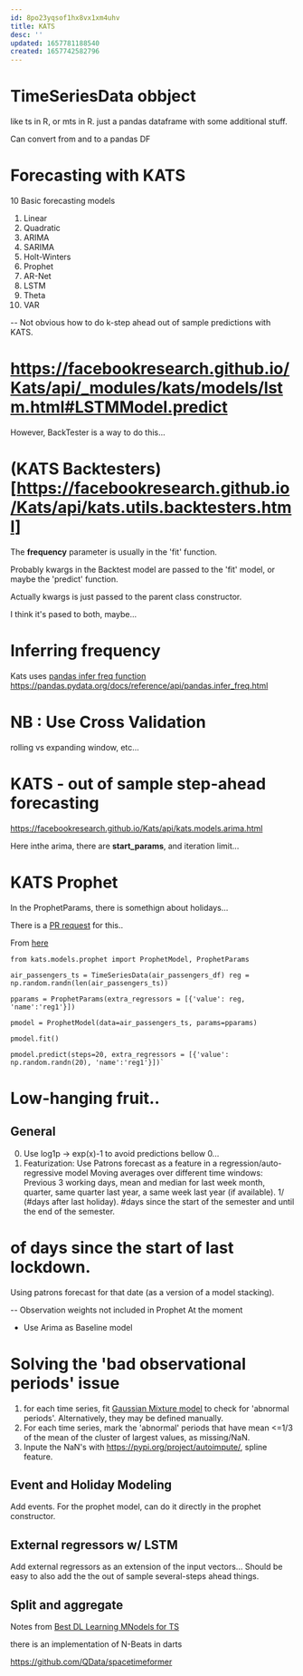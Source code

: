 ```yaml
---
id: 8po23yqsof1hx8vx1xm4uhv
title: KATS
desc: ''
updated: 1657781188540
created: 1657742582796
---
```



# TimeSeriesData  obbject


like ts in R, or mts in R.
just a pandas dataframe with some additional stuff. 

Can convert from and to a pandas DF
# Forecasting with KATS

10 Basic forecasting models

1. Linear
2. Quadratic
3. ARIMA
4. SARIMA
5. Holt-Winters
6. Prophet
7. AR-Net
8. LSTM
9. Theta
10. VAR


  -- Not obvious how to do 
  k-step ahead out of sample predictions with KATS.

#  https://facebookresearch.github.io/Kats/api/_modules/kats/models/lstm.html#LSTMModel.predict



However, BackTester is a way to do this...

# (KATS Backtesters)[https://facebookresearch.github.io/Kats/api/kats.utils.backtesters.html]


The **frequency** parameter is usually in the 'fit' function.

Probably kwargs in the Backtest model are passed to the 'fit' model, or maybe the 'predict' function.

Actually kwargs is just passed to the parent class constructor.

 I think it's pased to both, maybe...

 # Inferring frequency

 Kats uses [pandas infer freq function]()
 https://pandas.pydata.org/docs/reference/api/pandas.infer_freq.html


 # NB : Use Cross Validation

rolling vs expanding window, etc...


# KATS - out of sample step-ahead forecasting

https://facebookresearch.github.io/Kats/api/kats.models.arima.html

Here inthe arima, there are __start_params__, and iteration limit...



# KATS Prophet

In the ProphetParams, there is somethign about holidays...



There is a [PR request](httpshttps://github.com/facebookresearch/Kats/pull/129) for this..

From [here](https://bytemeta.vip/repo/facebookresearch/Kats/issues/167)



```{python}
from kats.models.prophet import ProphetModel, ProphetParams

air_passengers_ts = TimeSeriesData(air_passengers_df) reg = np.random.randn(len(air_passengers_ts))

pparams = ProphetParams(extra_regressors = [{'value': reg, 'name':'reg1'}])

pmodel = ProphetModel(data=air_passengers_ts, params=pparams)

pmodel.fit()

pmodel.predict(steps=20, extra_regressors = [{'value': np.random.randn(20), 'name':'reg1'}])`
```

# Low-hanging fruit..



## General
0. Use log1p -> exp(x)-1  to avoid predictions bellow 0...
1. Featurization:
Use Patrons forecast as a feature in a regression/auto-regressive model
Moving averages over different time windows:
Previous 3 working days, mean and median for last week month, quarter, same quarter last year, a same week last year (if available).
1/ (#days after last holiday). #days since the start of the semester and until the end of the semester.
# of days since the start of last lockdown.
Using patrons forecast for that date (as a version of a model stacking).


 -- Observation weights not included in Prophet At the moment

 - Use Arima as Baseline model

# Solving the 'bad observational periods' issue 

1. for each time series, fit [Gaussian Mixture model](https://scikit-learn.org/stable/modules/mixture.html) to check for 'abnormal periods'. Alternatively, they may be defined manually.
2. For each time series, mark the 'abnormal' periods that have mean <=1/3 of the mean of the cluster of largest values, as missing/NaN.
3. Inpute the NaN's with https://pypi.org/project/autoimpute/, spline feature.


## Event and Holiday Modeling
Add events. For the prophet model, can do it directly in the prophet constructor.

## External regressors w/ LSTM

Add external regressors as an extension of the input vectors...
Should be easy to also add the the out of sample several-steps ahead things.

## Split and aggregate



Notes from 
[Best DL Learning MNodels for TS](https://towardsdatascience.com/the-best-deep-learning-models-for-time-series-forecasting-690767bc63f0)


there is an implementation of N-Beats in darts




https://github.com/QData/spacetimeformer


